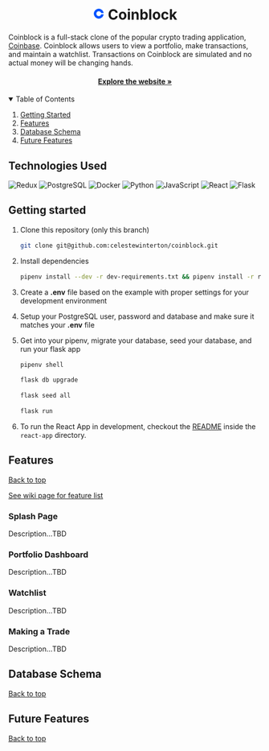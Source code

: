 <h1 align="center"><img height="24px" width="24px" src="./react-app/public/favicon.ico" alt=""><img> Coinblock</h1>

Coinblock is a full-stack clone of the popular crypto trading application, <a href="https://www.coinbase.com/">Coinbase</a>. Coinblock allows users to view a portfolio, make transactions, and maintain a watchlist. Transactions on Coinblock are simulated and no actual money will be changing hands.

<h4 align="center"><a href="https://coinblock-trading.herokuapp.com/" target="_blank">Explore the website »</a></h4>

<details open="open">
  <summary id="table-of-contents">Table of Contents</summary>
  <ol>
    <li><a href="#getting-started">Getting Started</a></li>
    <li><a href="#features">Features</a></li>
    <li><a href="#database-schema">Database Schema</a></li>
    <li><a href="#future-features">Future Features</a></li>
  </ol>
 </details>

## Technologies Used

![Redux](https://img.shields.io/badge/Redux-593D88?style=for-the-badge&logo=redux&logoColor=white)
![PostgreSQL](https://img.shields.io/badge/PostgreSQL-316192?style=for-the-badge&logo=postgresql&logoColor=white)
![Docker](https://img.shields.io/badge/docker-%230db7ed.svg?style=for-the-badge&logo=docker&logoColor=white)
![Python](https://img.shields.io/badge/-Python-F9DC3E.svg?logo=Python&style=for-the-badge)
![JavaScript](https://img.shields.io/badge/javascript-%23323330.svg?style=for-the-badge&logo=javascript&logoColor=%23F7DF1E)
![React](https://img.shields.io/badge/React-20232A?style=for-the-badge&logo=react&logoColor=61DAFB)
![Flask](https://img.shields.io/badge/Flask-000000?style=for-the-badge&logo=flask&logoColor=white)

## Getting started

1. Clone this repository (only this branch)

   ```bash
   git clone git@github.com:celestewinterton/coinblock.git
   ```

2. Install dependencies

   ```bash
   pipenv install --dev -r dev-requirements.txt && pipenv install -r requirements.txt
   ```

3. Create a **.env** file based on the example with proper settings for your
   development environment
4. Setup your PostgreSQL user, password and database and make sure it matches your **.env** file

5. Get into your pipenv, migrate your database, seed your database, and run your flask app

   ```bash
   pipenv shell
   ```

   ```bash
   flask db upgrade
   ```

   ```bash
   flask seed all
   ```

   ```bash
   flask run
   ```

6. To run the React App in development, checkout the [README](./react-app/README.md) inside the `react-app` directory.

## Features

[Back to top](#table-of-contents)

<a href="https://github.com/celestewinterton/coinblock/wiki">See wiki page for feature list</a>

### Splash Page

Description...TBD

<!-- ![Splash Page](ScreenshotURL) -->

### Portfolio Dashboard

Description...TBD

<!-- ![Portfolio Dashboard](ScreenshotURL) -->

### Watchlist

Description...TBD

<!-- ![Watchlist](ScreenshotURL) -->

### Making a Trade

Description...TBD

<!-- ![Making a Trade](ScreenshotURL) -->

## Database Schema

[Back to top](#table-of-contents)

<!-- ![Database Schema](ScreenshotURL) -->

## Future Features

[Back to top](#table-of-contents)

